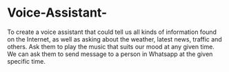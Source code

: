 # Voice-Assistant-
To create a voice assistant that could tell us all kinds of information found on the Internet, as well as asking about the weather, latest news, traffic and others. Ask them to play the music that suits our mood at any given time. We can ask them to send message to a person in Whatsapp at the given specific time.
